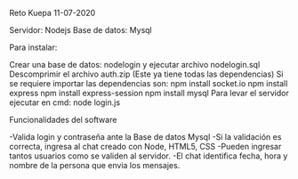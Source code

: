 Reto Kuepa 11-07-2020

Servidor: Nodejs Base de datos: Mysql

Para instalar:

Crear una base de datos: nodelogin y ejecutar archivo nodelogin.sql
Descomprimir el archivo auth.zip (Este ya tiene todas las dependencias)
Si se requiere importar las dependencias son: npm install socket.io npm install express npm install express-session npm install mysql
Para levar el servidor ejecutar en cmd: node login.js

Funcionalidades del software

-Valida login y contraseña ante la Base de datos Mysql
-Si la validación es correcta, ingresa al chat creado con Node, HTML5, CSS
-Pueden ingresar tantos usuarios como se validen al servidor.
-El chat identifica fecha, hora y nombre de la persona que envia los mensajes.

